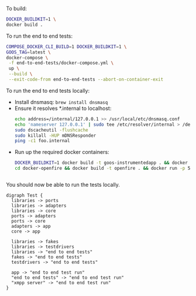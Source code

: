 To build:
```bash
DOCKER_BUILDKIT=1 \
docker build .
```

To run the end to end tests:
```bash
COMPOSE_DOCKER_CLI_BUILD=1 DOCKER_BUILDKIT=1 \
GOOS_TAG=latest \
docker-compose \
 -f end-to-end-tests/docker-compose.yml \
 up \
 --build \
 --exit-code-from end-to-end-tests --abort-on-container-exit
```

To run the end to end tests locally:
* Install dnsmasq: `brew install dnsmasq`
* Ensure it resolves *.internal to localhost:
  ```bash
  echo address=/internal/127.0.0.1 >> /usr/local/etc/dnsmasq.conf
  echo 'nameserver 127.0.0.1' | sudo tee /etc/resolver/internal > /dev/null
  sudo dscacheutil -flushcache
  sudo killall -HUP mDNSResponder
  ping -c1 foo.internal
* Run up the required docker containers:
  ```bash
  DOCKER_BUILDKIT=1 docker build -t goos-instrumentedapp . && docker run -p 1234:1234 goos-instrumentedapp
  cd docker-openfire && docker build -t openfire . && docker run -p 5222:5222 -p 9090:9090 -h auctionhost.internal openfire 
  ```
  ```
You should now be able to run the tests locally.
```plantuml
digraph Test {
  libraries -> ports
  libraries -> adapters
  libraries -> core
  ports -> adapters
  ports -> core
  adapters -> app
  core -> app

  libraries -> fakes
  libraries -> testdrivers
  libraries -> "end to end tests"
  fakes -> "end to end tests"
  testdrivers -> "end to end tests"
  
  app -> "end to end test run"
  "end to end tests" -> "end to end test run"
  "xmpp server" -> "end to end test run"
}
```
